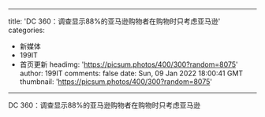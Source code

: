
---
title: 'DC 360：调查显示88%的亚马逊购物者在购物时只考虑亚马逊'
categories: 
 - 新媒体
 - 199IT
 - 首页更新
headimg: 'https://picsum.photos/400/300?random=8075'
author: 199IT
comments: false
date: Sun, 09 Jan 2022 18:00:41 GMT
thumbnail: 'https://picsum.photos/400/300?random=8075'
---

<div>   
DC 360：调查显示88%的亚马逊购物者在购物时只考虑亚马逊  
</div>
            